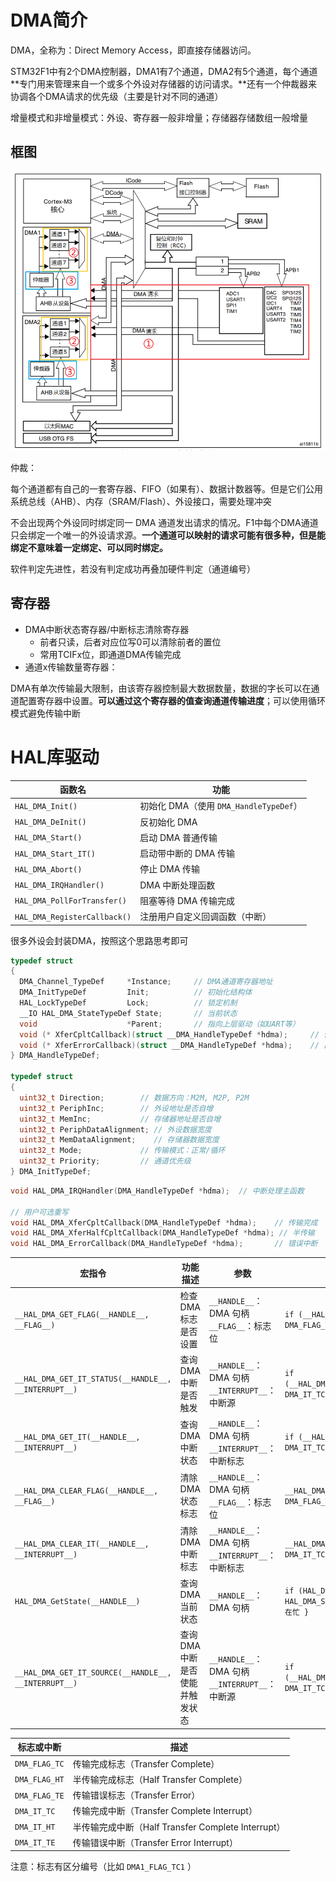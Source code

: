 # DMA简介

DMA，全称为：Direct Memory Access，即直接存储器访问。

STM32F1中有2个DMA控制器，DMA1有7个通道，DMA2有5个通道，每个通道**专门用来管理来自一个或多个外设对存储器的访问请求。**还有一个仲裁器来协调各个DMA请求的优先级（主要是针对不同的通道）

增量模式和非增量模式：外设、寄存器一般非增量；存储器存储数组一般增量

## 框图

![屏幕截图 2025-04-26 131516](imagines/%E5%B1%8F%E5%B9%95%E6%88%AA%E5%9B%BE%202025-04-26%20131516.png)

仲裁：

每个通道都有自己的一套寄存器、FIFO（如果有）、数据计数器等。但是它们公用系统总线（AHB）、内存（SRAM/Flash）、外设接口，需要处理冲突

不会出现两个外设同时绑定同一 DMA 通道发出请求的情况。F1中每个DMA通道只会绑定一个唯一的外设请求源。**一个通道可以映射的请求可能有很多种，但是能绑定不意味着一定绑定、可以同时绑定。**

软件判定先进性，若没有判定成功再叠加硬件判定（通道编号）

## 寄存器

- DMA中断状态寄存器/中断标志清除寄存器
  - 前者只读，后者对应位写0可以清除前者的置位
  - 常用TCIFx位，即通道DMA传输完成
- 通道x传输数量寄存器：

DMA有单次传输最大限制，由该寄存器控制最大数据数量，数据的字长可以在通道配置寄存器中设置。**可以通过这个寄存器的值查询通道传输进度**；可以使用循环模式避免传输中断

# HAL库驱动

| 函数名                       | 功能                                   |
| ---------------------------- | -------------------------------------- |
| `HAL_DMA_Init()`             | 初始化 DMA（使用 `DMA_HandleTypeDef`） |
| `HAL_DMA_DeInit()`           | 反初始化 DMA                           |
| `HAL_DMA_Start()`            | 启动 DMA 普通传输                      |
| `HAL_DMA_Start_IT()`         | 启动带中断的 DMA 传输                  |
| `HAL_DMA_Abort()`            | 停止 DMA 传输                          |
| `HAL_DMA_IRQHandler()`       | DMA 中断处理函数                       |
| `HAL_DMA_PollForTransfer()`  | 阻塞等待 DMA 传输完成                  |
| `HAL_DMA_RegisterCallback()` | 注册用户自定义回调函数（中断）         |

很多外设会封装DMA，按照这个思路思考即可

```c
typedef struct
{
  DMA_Channel_TypeDef     *Instance;     // DMA通道寄存器地址
  DMA_InitTypeDef         Init;          // 初始化结构体
  HAL_LockTypeDef         Lock;          // 锁定机制
  __IO HAL_DMA_StateTypeDef State;       // 当前状态
  void                    *Parent;       // 指向上层驱动（如UART等）
  void (* XferCpltCallback)(struct __DMA_HandleTypeDef *hdma);     // 传输完成回调
  void (* XferErrorCallback)(struct __DMA_HandleTypeDef *hdma);    // 出错回调
} DMA_HandleTypeDef;

typedef struct
{
  uint32_t Direction;        // 数据方向：M2M, M2P, P2M
  uint32_t PeriphInc;        // 外设地址是否自增
  uint32_t MemInc;           // 存储器地址是否自增
  uint32_t PeriphDataAlignment; // 外设数据宽度
  uint32_t MemDataAlignment;    // 存储器数据宽度
  uint32_t Mode;             // 传输模式：正常/循环
  uint32_t Priority;         // 通道优先级
} DMA_InitTypeDef;
```

```c
void HAL_DMA_IRQHandler(DMA_HandleTypeDef *hdma);  // 中断处理主函数

// 用户可选重写
void HAL_DMA_XferCpltCallback(DMA_HandleTypeDef *hdma);    // 传输完成
void HAL_DMA_XferHalfCpltCallback(DMA_HandleTypeDef *hdma); // 半传输
void HAL_DMA_ErrorCallback(DMA_HandleTypeDef *hdma);       // 错误中断
```

| 宏指令                                               | 功能描述                        | 参数                                             | 示例使用                                                     |
| ---------------------------------------------------- | ------------------------------- | ------------------------------------------------ | ------------------------------------------------------------ |
| `__HAL_DMA_GET_FLAG(__HANDLE__, __FLAG__)`           | 检查 DMA 标志是否设置           | `__HANDLE__`：DMA 句柄 `__FLAG__`：标志位        | `if (__HAL_DMA_GET_FLAG(&hdma, DMA_FLAG_TC)) { // 传输完成 }` |
| `__HAL_DMA_GET_IT_STATUS(__HANDLE__, __INTERRUPT__)` | 查询 DMA 中断是否触发           | `__HANDLE__`：DMA 句柄 `__INTERRUPT__`：中断源   | `if (__HAL_DMA_GET_IT_STATUS(&hdma, DMA_IT_TC)) { // 中断触发 }` |
| `__HAL_DMA_GET_IT(__HANDLE__, __INTERRUPT__)`        | 查询 DMA 中断状态               | `__HANDLE__`：DMA 句柄 `__INTERRUPT__`：中断标志 | `if (__HAL_DMA_GET_IT(&hdma, DMA_IT_TC)) { // 传输完成中断 }` |
| `__HAL_DMA_CLEAR_FLAG(__HANDLE__, __FLAG__)`         | 清除 DMA 状态标志               | `__HANDLE__`：DMA 句柄 `__FLAG__`：标志位        | `__HAL_DMA_CLEAR_FLAG(&hdma, DMA_FLAG_TC); // 清除传输完成标志` |
| `__HAL_DMA_CLEAR_IT(__HANDLE__, __INTERRUPT__)`      | 清除 DMA 中断标志               | `__HANDLE__`：DMA 句柄 `__INTERRUPT__`：中断标志 | `__HAL_DMA_CLEAR_IT(&hdma, DMA_IT_TC); // 清除传输完成中断`  |
| `HAL_DMA_GetState(__HANDLE__)`                       | 查询 DMA 当前状态               | `__HANDLE__`：DMA 句柄                           | `if (HAL_DMA_GetState(&hdma) == HAL_DMA_STATE_BUSY) { // DMA 正在忙 }` |
| `__HAL_DMA_GET_IT_SOURCE(__HANDLE__, __INTERRUPT__)` | 查询 DMA 中断是否使能并触发状态 | `__HANDLE__`：DMA 句柄 `__INTERRUPT__`：中断源   | `if (__HAL_DMA_GET_IT_SOURCE(&hdma, DMA_IT_TC)) { // 中断使能 }` |

| 标志或中断    | 描述                                               |
| ------------- | -------------------------------------------------- |
| `DMA_FLAG_TC` | 传输完成标志（Transfer Complete）                  |
| `DMA_FLAG_HT` | 半传输完成标志（Half Transfer Complete）           |
| `DMA_FLAG_TE` | 传输错误标志（Transfer Error）                     |
| `DMA_IT_TC`   | 传输完成中断（Transfer Complete Interrupt）        |
| `DMA_IT_HT`   | 半传输完成中断（Half Transfer Complete Interrupt） |
| `DMA_IT_TE`   | 传输错误中断（Transfer Error Interrupt）           |

注意：标志有区分编号（比如 `DMA1_FLAG_TC1` ）




















